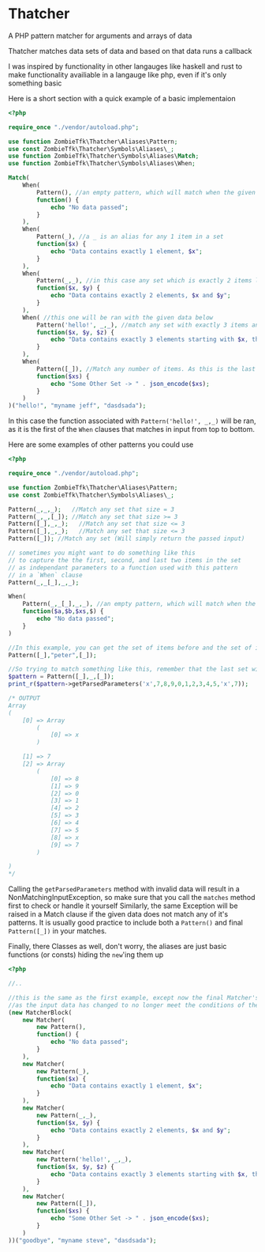 # Thatcher
A PHP pattern matcher for arguments and arrays of data

Thatcher matches data sets of data and based on that data runs a callback

I was inspired by functionality in other langauges like haskell and rust to make functionality
availiable in a langauge like php, even if it's only something basic

Here is a short section with a quick example of a basic implementaion
```php
<?php

require_once "./vendor/autoload.php";

use function ZombieTfk\Thatcher\Aliases\Pattern;
use const ZombieTfk\Thatcher\Symbols\Aliases\_;
use function ZombieTfk\Thatcher\Symbols\Aliases\Match;
use function ZombieTfk\Thatcher\Symbols\Aliases\When;

Match(
    When(
        Pattern(), //an empty pattern, which will match when the given set is empty
        function() {
            echo "No data passed";
        }
    ),
    When(
        Pattern(_), //a _ is an alias for any 1 item in a set
        function($x) {
            echo "Data contains exactly 1 element, $x";
        }
    ),
    When(
        Pattern(_,_), //in this case any set which is exactly 2 items long
        function($x, $y) {
            echo "Data contains exactly 2 elements, $x and $y";
        }
    ),
    When( //this one will be ran with the given data below
        Pattern('hello!', _,_), //match any set with exactly 3 items and the first item is the value 'hello!'
        function($x, $y, $z) {
            echo "Data contains exactly 3 elements starting with $x, then $y and $z";
        }
    ),
    When(
        Pattern([_]), //Match any number of items. As this is the last pattern we are using, it will be checked against last
        function($xs) {
            echo "Some Other Set -> " . json_encode($xs);
        }
    )
)("hello!", "myname jeff", "dasdsada");
```
In this case the function associated with `Pattern('hello!', _,_)` will be ran, as it is the first of the `When` clauses that matches in input from top to bottom.

Here are some examples of other patterns you could use

```php
<?php

require_once "./vendor/autoload.php";

use function ZombieTfk\Thatcher\Aliases\Pattern;
use const ZombieTfk\Thatcher\Symbols\Aliases\_;

Pattern(_,_,_);   //Match any set that size = 3
Pattern(_,_,[_]); //Match any set that size >= 3
Pattern([_],_,_);   //Match any set that size <= 3
Pattern([_],_,_);   //Match any set that size <= 3
Pattern([_]); //Match any set (Will simply return the passed input)

// sometimes you might want to do something like this
// to capture the the first, second, and last two items in the set
// as independant parameters to a function used with this pattern
// in a `When` clause
Pattern(_,_[_],_,_);

When(
    Pattern(_,_[_],_,_), //an empty pattern, which will match when the given set is empty
    function($a,$b,$xs,$) {
        echo "No data passed";
    }
)

//In this example, you can get the set of items before and the set of items after the first occurence of the word "peter"
Pattern([_],"peter",[_]);

//So trying to match something like this, remember that the last set will be everything after the first time it matches the given item
$pattern = Pattern([_],_,[_]);
print_r($pattern->getParsedParameters('x',7,8,9,0,1,2,3,4,5,'x',7));

/* OUTPUT
Array
(
    [0] => Array
        (
            [0] => x
        )

    [1] => 7
    [2] => Array
        (
            [0] => 8
            [1] => 9
            [2] => 0
            [3] => 1
            [4] => 2
            [5] => 3
            [6] => 4
            [7] => 5
            [8] => x
            [9] => 7
        )

)
*/
```

Calling the `getParsedParameters` method with invalid data will result in a NonMatchingInputException, so make sure that you call
the `matches` method first to check or handle it yourself Similarly, the same Exception will be raised in a Match clause
if the given data does not match any of it's patterns. It is usually good practice to include both a `Pattern()` and final `Pattern([_])` in your matches.

Finally, there Classes as well, don't worry, the aliases are just basic functions (or consts) hiding the `new`'ing them up

```php
<?php

//..

//this is the same as the first example, except now the final Matcher's passed function will be called
//as the input data has changed to no longer meet the conditions of the original pattern it matched
(new MatcherBlock(
    new Matcher(
        new Pattern(),
        function() {
            echo "No data passed";
        }
    ),
    new Matcher(
        new Pattern(_),
        function($x) {
            echo "Data contains exactly 1 element, $x";
        }
    ),
    new Matcher(
        new Pattern(_,_),
        function($x, $y) {
            echo "Data contains exactly 2 elements, $x and $y";
        }
    ),
    new Matcher(
        new Pattern('hello!', _,_),
        function($x, $y, $z) {
            echo "Data contains exactly 3 elements starting with $x, then $y and $z";
        }
    ),
    new Matcher(
        new Pattern([_]),
        function($xs) {
            echo "Some Other Set -> " . json_encode($xs);
        }
    )
))("goodbye", "myname steve", "dasdsada");
```
